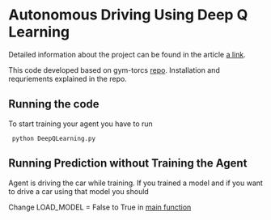 # Autonomous Driving Using Deep Q Learning


Detailed information about the project can be found in the article [a link](https://github.com/root999/Autonomous-Driving-Using-Deep-Q-Learning/blob/master/Autonomous%20Driving%20Using%20Deep%20Q%20Learning%20Algorithm%20Article.pdf).

This code developed based on gym-torcs [repo](https://github.com/ugo-nama-kun/gym_torcs). Installation and requriements explained in the repo.

## Running the code

To start training your agent you have to run

``` python DeepQLearning.py```



## Running Prediction without Training the Agent

Agent is driving the car while training. If you trained a model and if you want to drive a car using that model you should

  Change LOAD_MODEL = False to True in [main function](https://github.com/root999/Autonomous-Driving-Using-Deep-Q-Learning/blob/master/DeepQLearning.py)

  
 
